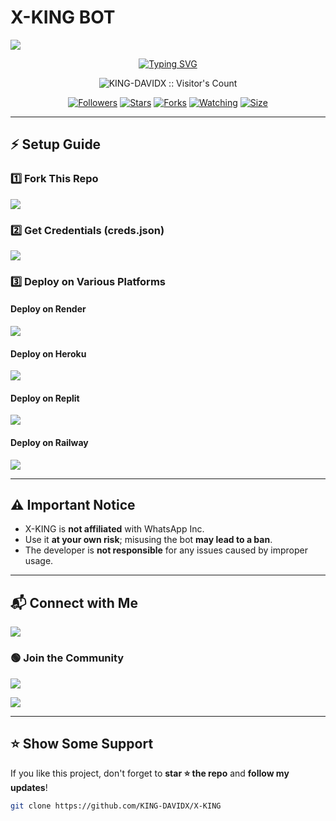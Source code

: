 # X-KING BOT
<a><img src="https://files.catbox.moe/y7memr.jpg"/></a>

<p align="center">
  <a href="https://git.io/typing-svg"><img src="https://readme-typing-svg.demolab.com?font=EB+Garamond&weight=800&size=28&duration=4000&pause=1000&random=false&width=435&lines=👑+X-KING+BOT+👑;MULTI-DEVICE+WHATSAPP+BOT;DEVELOPED+BY+KING+XER" alt="Typing SVG" /></a>
</p>

<p align="center">
  <img src="https://profile-counter.glitch.me/{KING-DAVIDX}/count.svg" alt="KING-DAVIDX :: Visitor's Count" />
</p>

<p align="center">
  <a href="https://github.com/KING-DAVIDX/followers"><img title="Followers" src="https://img.shields.io/github/followers/KING-DAVIDX?color=red&style=flat-square"></a>
  <a href="https://github.com/KING-DAVIDX/X-KING/stargazers/"><img title="Stars" src="https://img.shields.io/github/stars/KING-DAVIDX/X-KING?color=blue&style=flat-square"></a>
  <a href="https://github.com/KING-DAVIDX/X-KING/network/members"><img title="Forks" src="https://img.shields.io/github/forks/KING-DAVIDX/X-KING?color=red&style=flat-square"></a>
  <a href="https://github.com/KING-DAVIDX/X-KING/watchers"><img title="Watching" src="https://img.shields.io/github/watchers/KING-DAVIDX/X-KING?label=Watchers&color=blue&style=flat-square"></a>
  <a href="https://github.com/KING-DAVIDX/X-KING/"><img title="Size" src="https://img.shields.io/github/repo-size/KING-DAVIDX/X-KING?style=flat-square&color=green"></a>
</p>

---

## ⚡ Setup Guide

### 1️⃣ Fork This Repo

<a href="https://github.com/KING-DAVIDX/X-KING/fork"><img src="https://img.shields.io/badge/Fork This Repo-black?style=for-the-badge&logo=git&logoColor=white"/></a>

### 2️⃣ Get Credentials (creds.json)

<a href="https://pair-code-pfys.onrender.com"><img src="https://img.shields.io/badge/Get Credentials (creds.json)-blue?style=for-the-badge"/></a>

### 3️⃣ Deploy on Various Platforms

#### Deploy on Render
<a href="https://dashboard.render.com/select-repo?type=web"><img src="https://img.shields.io/badge/Deploy on Render-black?style=for-the-badge&logo=render&logoColor=white"/></a>

#### Deploy on Heroku
<a href="https://dashboard.heroku.com/new?template=https://github.com/KING-DAVIDX/X-KING"><img src="https://img.shields.io/badge/Deploy on Heroku-purple?style=for-the-badge&logo=heroku&logoColor=white"/></a>

#### Deploy on Replit
<a href="https://replit.com/github/KING-DAVIDX/X-KING"><img src="https://img.shields.io/badge/Deploy on Replit-red?style=for-the-badge&logo=replit&logoColor=white"/></a>

#### Deploy on Railway
<a href="https://railway.app/new/template?repo=https://github.com/KING-DAVIDX/X-KING"><img src="https://img.shields.io/badge/Deploy on Railway-green?style=for-the-badge&logo=railway&logoColor=white"/></a>

---

## ⚠️ Important Notice
- X-KING is **not affiliated** with WhatsApp Inc.
- Use it **at your own risk**; misusing the bot **may lead to a ban**.
- The developer is **not responsible** for any issues caused by improper usage.

---

## 📬 Connect with Me
<a href="mailto:xking6030@gmail.com"><img src="https://img.shields.io/badge/Email Me 📩-D14836?style=for-the-badge&logo=gmail&logoColor=white"/></a>

### 🟢 Join the Community
<a href="https://whatsapp.com/channel/0029VaeW5Tw4yltQOYIO5E2D"><img src="https://img.shields.io/badge/Join Official Channel-25D366?style=for-the-badge&logo=whatsapp&logoColor=white"/></a>

<a href="https://chat.whatsapp.com/LvBKmmOfPMAFsF98XGihjw"><img src="https://img.shields.io/badge/Join Support Group-25D366?style=for-the-badge&logo=whatsapp&logoColor=white"/></a>

---

## ⭐ Show Some Support
If you like this project, don't forget to **star ⭐ the repo** and **follow my updates**!

```bash
git clone https://github.com/KING-DAVIDX/X-KING